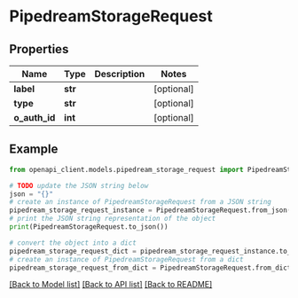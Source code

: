# PipedreamStorageRequest


## Properties

Name | Type | Description | Notes
------------ | ------------- | ------------- | -------------
**label** | **str** |  | [optional] 
**type** | **str** |  | [optional] 
**o_auth_id** | **int** |  | [optional] 

## Example

```python
from openapi_client.models.pipedream_storage_request import PipedreamStorageRequest

# TODO update the JSON string below
json = "{}"
# create an instance of PipedreamStorageRequest from a JSON string
pipedream_storage_request_instance = PipedreamStorageRequest.from_json(json)
# print the JSON string representation of the object
print(PipedreamStorageRequest.to_json())

# convert the object into a dict
pipedream_storage_request_dict = pipedream_storage_request_instance.to_dict()
# create an instance of PipedreamStorageRequest from a dict
pipedream_storage_request_from_dict = PipedreamStorageRequest.from_dict(pipedream_storage_request_dict)
```
[[Back to Model list]](../README.md#documentation-for-models) [[Back to API list]](../README.md#documentation-for-api-endpoints) [[Back to README]](../README.md)


